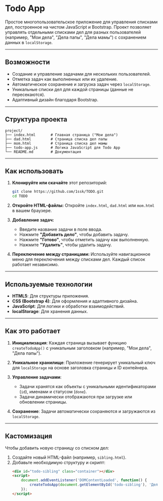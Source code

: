 # Todo App

Простое многопользовательское приложение для управления списками дел, построенное на чистом JavaScript и Bootstrap. Проект позволяет управлять отдельными списками дел для разных пользователей (например, "Мои дела", "Дела папы", "Дела мамы") с сохранением данных в `localStorage`.

---

## Возможности
- Создание и управление задачами для нескольких пользователей.
- Отметка задач как выполненных или их удаление.
- Автоматическое сохранение и загрузка задач через `localStorage`.
- Уникальные списки дел для каждой страницы (данные не пересекаются).
- Адаптивный дизайн благодаря Bootstrap.

---

## Структура проекта
```
project/
├── index.html       # Главная страница ("Мои дела")
├── dad.html         # Страница списка дел папы
├── mom.html         # Страница списка дел мамы
├── todo-app.js      # Логика JavaScript для Todo App
└── README.md        # Документация
```

---

## Как использовать

1. **Клонируйте или скачайте** этот репозиторий:
   ```bash
   git clone https://github.com/1ssk/TODO.git
   cd TODO
   ```

2. **Откройте HTML-файлы:**
   Откройте `index.html`, `dad.html` или `mom.html` в вашем браузере.

3. **Добавление задач:**
   - Введите название задачи в поле ввода.
   - Нажмите **"Добавить дело"**, чтобы добавить задачу.
   - Нажмите **"Готово"**, чтобы отметить задачу как выполненную.
   - Нажмите **"Удалить"**, чтобы удалить задачу.

4. **Переключение между страницами:**
   Используйте навигационное меню для переключения между списками дел. Каждый список работает независимо.

---

## Используемые технологии
- **HTML5**: Для структуры приложения.
- **CSS (Bootstrap 4)**: Для оформления и адаптивного дизайна.
- **JavaScript**: Для логики и обработки взаимодействий.
- **localStorage**: Для хранения данных.

---

## Как это работает
1. **Инициализация**:
   Каждая страница вызывает функцию `createTodoApp()` с уникальным заголовком (например, "Мои дела", "Дела папы").

2. **Уникальное хранилище**:
   Приложение генерирует уникальный ключ для `localStorage` на основе заголовка страницы и ID контейнера.

3. **Управление задачами**:
   - Задачи хранятся как объекты с уникальными идентификаторами (`id`), именами и статусом (`done`).
   - Задачи динамически отображаются при загрузке или обновлении страницы.

4. **Сохранение**:
   Задачи автоматически сохраняются и загружаются из `localStorage`.

---

## Кастомизация
Чтобы добавить новую страницу со списком дел:
1. Создайте новый HTML-файл (например, `sibling.html`).
2. Добавьте необходимую структуру и скрипт:
   ```html
   <div id="todo-sibling" class="container"></div>
   <script>
       document.addEventListener('DOMContentLoaded', function() {
           createTodoApp(document.getElementById('todo-sibling'), 'Дела брата');
       });
   </script>
   ```



